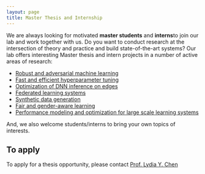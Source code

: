 ```yaml
---
layout: page
title: Master Thesis and Internship
---
```

We are always looking for motivated **master students** and **interns**to join our lab and work together with us.
Do you want to conduct research at the intersection of theory and practice and build state-of-the-art systems? Our lab offers interesting Master thesis and intern projects in a number of active areas of research:
- [Robust and adversarial machine learning](./research.md#Robust)
- [Fast and efficient hyperparameter tuning](./research.md#Tune)
- [Optimization of DNN inference on edges](./research.md#EdgInf)
- [Federated learning systems](./research.md#federated)
- [Synthetic data generation](./research.md#GAN)
- [Fair and gender-aware learning](./research.md#FairIM)
- [Performance modeling and optimization for large scale learning systems](./research.md#Tune)

And, we also welcome students/interns to bring your own topics of interests.


## To apply

To apply for a thesis opportunity, please contact [Prof. Lydia Y. Chen](mailto:lydiaychen@ieee.org)

